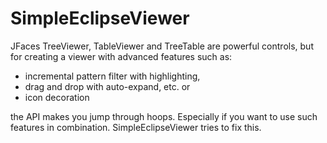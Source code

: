 SimpleEclipseViewer
===================

JFaces TreeViewer, TableViewer and TreeTable are powerful controls, but for creating a viewer with advanced features such as:
- incremental pattern filter with highlighting,
- drag and drop with auto-expand, etc. or
- icon decoration

the API makes you jump through hoops. Especially if you want to use such features in combination.
SimpleEclipseViewer tries to fix this.
